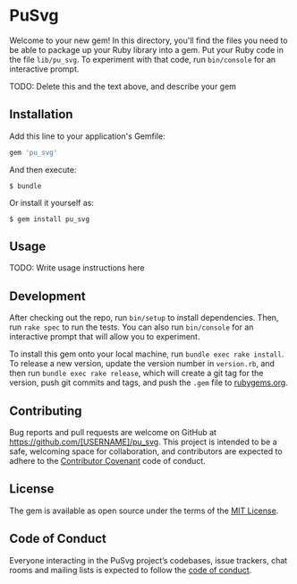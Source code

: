 # PuSvg

Welcome to your new gem! In this directory, you'll find the files you need to be able to package up your Ruby library into a gem. Put your Ruby code in the file `lib/pu_svg`. To experiment with that code, run `bin/console` for an interactive prompt.

TODO: Delete this and the text above, and describe your gem

## Installation

Add this line to your application's Gemfile:

```ruby
gem 'pu_svg'
```

And then execute:

    $ bundle

Or install it yourself as:

    $ gem install pu_svg

## Usage

TODO: Write usage instructions here

## Development

After checking out the repo, run `bin/setup` to install dependencies. Then, run `rake spec` to run the tests. You can also run `bin/console` for an interactive prompt that will allow you to experiment.

To install this gem onto your local machine, run `bundle exec rake install`. To release a new version, update the version number in `version.rb`, and then run `bundle exec rake release`, which will create a git tag for the version, push git commits and tags, and push the `.gem` file to [rubygems.org](https://rubygems.org).

## Contributing

Bug reports and pull requests are welcome on GitHub at https://github.com/[USERNAME]/pu_svg. This project is intended to be a safe, welcoming space for collaboration, and contributors are expected to adhere to the [Contributor Covenant](http://contributor-covenant.org) code of conduct.

## License

The gem is available as open source under the terms of the [MIT License](https://opensource.org/licenses/MIT).

## Code of Conduct

Everyone interacting in the PuSvg project’s codebases, issue trackers, chat rooms and mailing lists is expected to follow the [code of conduct](https://github.com/[USERNAME]/pu_svg/blob/master/CODE_OF_CONDUCT.md).
